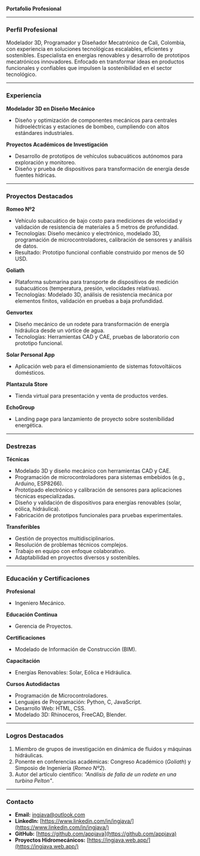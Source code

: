 **Portafolio Profesional**

---

### **Perfil Profesional**

Modelador 3D, Programador y Diseñador Mecatrónico de Cali, Colombia, con experiencia en soluciones tecnológicas escalables, eficientes y sostenibles. Especialista en energías renovables y desarrollo de prototipos mecatrónicos innovadores. Enfocado en transformar ideas en productos funcionales y confiables que impulsen la sostenibilidad en el sector tecnológico.

---

### **Experiencia**

**Modelador 3D en Diseño Mecánico**

- Diseño y optimización de componentes mecánicos para centrales hidroeléctricas y estaciones de bombeo, cumpliendo con altos estándares industriales.

**Proyectos Académicos de Investigación**

- Desarrollo de prototipos de vehículos subacuáticos autónomos para exploración y monitoreo.
- Diseño y prueba de dispositivos para transformación de energía desde fuentes hídricas.

---

### **Proyectos Destacados**

**Romeo Nº2**

- Vehículo subacuático de bajo costo para mediciones de velocidad y validación de resistencia de materiales a 5 metros de profundidad.
- Tecnologías: Diseño mecánico y electrónico, modelado 3D, programación de microcontroladores, calibración de sensores y análisis de datos.
- Resultado: Prototipo funcional confiable construido por menos de 50 USD.

**Goliath**

- Plataforma submarina para transporte de dispositivos de medición subacuáticos (temperatura, presión, velocidades relativas).
- Tecnologías: Modelado 3D, análisis de resistencia mecánica por elementos finitos, validación en pruebas a baja profundidad.

**Genvortex**

- Diseño mecánico de un rodete para transformación de energía hidráulica desde un vórtice de agua.
- Tecnologías: Herramientas CAD y CAE, pruebas de laboratorio con prototipo funcional.

**Solar Personal App**

- Aplicación web para el dimensionamiento de sistemas fotovoltáicos domésticos.

**Plantazula Store**

- Tienda virtual para presentación y venta de productos verdes.

**EchoGroup**

- Landing page para lanzamiento de proyecto sobre sostenibilidad energética.

---

### **Destrezas**

**Técnicas**

- Modelado 3D y diseño mecánico con herramientas CAD y CAE.
- Programación de microcontroladores para sistemas embebidos (e.g., Arduino, ESP8266).
- Prototipado electrónico y calibración de sensores para aplicaciones técnicas especializadas.
- Diseño y validación de dispositivos para energías renovables (solar, eólica, hidráulica).
- Fabricación de prototipos funcionales para pruebas experimentales.

**Transferibles**

- Gestión de proyectos multidisciplinarios.
- Resolución de problemas técnicos complejos.
- Trabajo en equipo con enfoque colaborativo.
- Adaptabilidad en proyectos diversos y sostenibles.

---

### **Educación y Certificaciones**

**Profesional**

- Ingeniero Mecánico.

**Educación Continua**

- Gerencia de Proyectos.

**Certificaciones**

- Modelado de Información de Construcción (BIM).

**Capacitación**

- Energías Renovables: Solar, Eólica e Hidráulica.

**Cursos Autodidactas**

- Programación de Microcontroladores.
- Lenguajes de Programación: Python, C, JavaScript.
- Desarrollo Web: HTML, CSS.
- Modelado 3D: Rhinoceros, FreeCAD, Blender.

---

### **Logros Destacados**

1. Miembro de grupos de investigación en dinámica de fluidos y máquinas hidráulicas.
2. Ponente en conferencias académicas: Congreso Académico (*Goliath*) y Simposio de Ingeniería (*Romeo Nº2*).
3. Autor del artículo científico: *"Análisis de falla de un rodete en una turbina Pelton"*.

---

### **Contacto**

- **Email:** [ingjava@outlook.com](mailto\:ingjava@outlook.com)
- **LinkedIn:** [https://www.linkedin.com/in/ingjava/](https://www.linkedin.com/in/ingjava/)
- **GitHub:** [https://github.com/appjava](https://github.com/appjava)
- **Proyectos Hidromecánicos:** [https://ingjava.web.app/](https://ingjava.web.app/)
